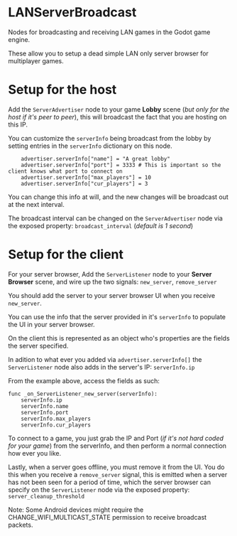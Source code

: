 # LANServerBroadcast
Nodes for broadcasting and receiving LAN games in the Godot game engine.

These allow you to setup a dead simple LAN only server browser for multiplayer games.

# Setup for the host
Add the `ServerAdvertiser` node to your game **Lobby** scene (*but only for the host if it's peer to peer*), this will broadcast the fact that you are hosting on this IP.

You can customize the `serverInfo` being broadcast from the lobby by setting entries in the `serverInfo` dictionary on this node.
```
    advertiser.serverInfo["name"] = "A great lobby"
    advertiser.serverInfo["port"] = 3333 # This is important so the client knows what port to connect on
    advertiser.serverInfo["max_players"] = 10
    advertiser.serverInfo["cur_players"] = 3
```

You can change this info at will, and the new changes will be broadcast out at the next interval.

The broadcast interval can be changed on the `ServerAdvertiser` node via the exposed property: `broadcast_interval` (*default is 1 second*)

# Setup for the client
For your server browser, Add the `ServerListener` node to your **Server Browser** scene, and wire up the two signals: `new_server`, `remove_server`

You should add the server to your server browser UI when you receive `new_server`.

You can use the info that the server provided in it's `serverInfo` to populate the UI in your server browser.

On the client this is represented as an object who's properties are the fields the server specified.

In adition to what ever you added via `advertiser.serverInfo[]` the `ServerListener` node also adds in the server's IP: `serverInfo.ip`

From the example above, access the fields as such:
```
func _on_ServerListener_new_server(serverInfo):
    serverInfo.ip
    serverInfo.name
    serverInfo.port
    serverInfo.max_players
    serverInfo.cur_players
```

To connect to a game, you just grab the IP and Port (*if it's not hard coded for your game*) from the serverInfo, and then perform a normal connection how ever you like.

Lastly, when a server goes offline, you must remove it from the UI. You do this when you receive a `remove_server` signal, this is emitted when a server has not been seen for a period of time, which the server browser can specify on the `ServerListener` node via the exposed property: `server_cleanup_threshold`



Note: Some Android devices might require the CHANGE_WIFI_MULTICAST_STATE permission to receive broadcast packets.